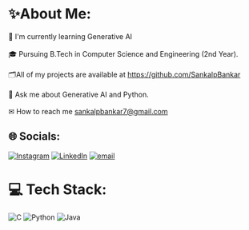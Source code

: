 # ✨About Me:
🌱 I'm currently learning Generative AI<br><br> 🎓 Pursuing B.Tech in Computer Science and Engineering (2nd Year). <br><br> 🗂️All of my projects are available at https://github.com/SankalpBankar <br><br> 💬 Ask me about Generative AI and Python.<br><br> ✉ How to reach me sankalpbankar7@gmail.com


## 🌐 Socials:
[![Instagram](https://img.shields.io/badge/Instagram-%23E4405F.svg?logo=Instagram&logoColor=white)](https://www.instagram.com/__.sankalp10.__/) [![LinkedIn](https://img.shields.io/badge/LinkedIn-%230077B5.svg?logo=linkedin&logoColor=white)](https://www.linkedin.com/in/sankalp-bankar-b3390b324?utm_source=share&utm_campaign=share_via&utm_content=profile&utm_medium=android_app) [![email](https://img.shields.io/badge/Email-D14836?logo=gmail&logoColor=white)](mailto:sankalpbankar7@gmail.com)

# 💻 Tech Stack:
![C](https://img.shields.io/badge/c-%2300599C.svg?style=for-the-badge&logo=c&logoColor=white) ![Python](https://img.shields.io/badge/python-3670A0?style=for-the-badge&logo=python&logoColor=ffdd54) ![Java](https://img.shields.io/badge/java-%23ED8B00.svg?style=for-the-badge&logo=openjdk&logoColor=white)
